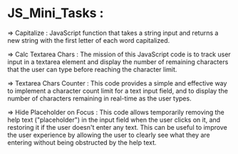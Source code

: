 # JS_Mini_Tasks :

=> Capitalize : JavaScript function that takes a string input and returns a new string with the first letter of each word capitalized.

=> Calc Textarea Chars : The mission of this JavaScript code is to track user input in a textarea element and display the number of remaining characters that the user can type before reaching the character limit.

=> Textarea Chars Counter : This code provides a simple and effective way to implement a character count limit for a text input field, and to display the number of characters remaining in real-time as the user types.

=> Hide Placeholder on Focus : This code allows temporarily removing the help text ("placeholder") in the input field when the user clicks on it, and restoring it if the user doesn't enter any text. This can be useful to improve the user experience by allowing the user to clearly see what they are entering without being obstructed by the help text.
